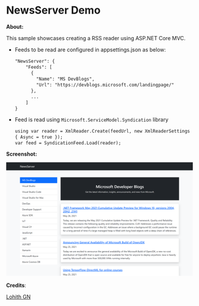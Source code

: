 # NewsServer Demo

**About:**

This sample showcases creating a RSS reader using ASP.NET Core MVC.

- Feeds to be read are configured in appsettings.json as below:
  
  ```
  "NewsServer": {
      "Feeds": [
        {
          "Name": "MS DevBlogs",
          "Url": "https://devblogs.microsoft.com/landingpage/"
        },
        ...
      ]
  }
  ```
- Feed is read using ```Microsoft.ServiceModel.Syndication``` library
  
  ```
  using var reader = XmlReader.Create(feedUrl, new XmlReaderSettings { Async = true });
  var feed = SyndicationFeed.Load(reader);
  ```

**Screenshot:**

<img src="assets/newsserver.png">


**Credits**:

[Lohith GN](https://github.com/lohithgn)
